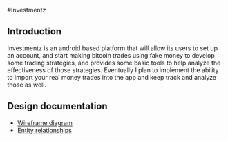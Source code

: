 #Investmentz

## Introduction
Investmentz is an android based platform that will allow its users to set up an account, and start 
making bitcoin trades using fake money to develop some trading strategies, and provides some basic
tools to help analyze the effectiveness of those strategies. Eventually I plan to implement the ability 
to import your real money trades into the app and keep track and analyze those as well. 

## Design documentation

* [Wireframe diagram](wireframe.md)
* [Entity relationships](entityRelationships.md)